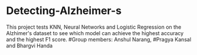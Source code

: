# Detecting-Alzheimer-s
This project tests KNN, Neural Networks and Logistic Regression on the Alzhimer's dataset to see which model can achieve the highest accuracy and the highest F1 score. 
#Group members: Anshul Narang,
#Pragya Kansal and Bhargvi Handa
